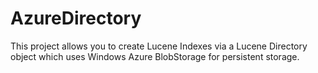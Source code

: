 AzureDirectory
==============

This project allows you to create Lucene Indexes via a Lucene Directory object which uses Windows Azure BlobStorage for persistent storage. 
